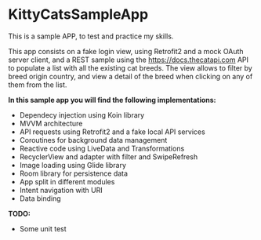 # KittyCatsSampleApp

This is a sample APP, to test and practice my skills. 

This app consists on a fake login view, using Retrofit2 and a mock OAuth server client, and a REST sample using the https://docs.thecatapi.com API to populate a list with all the existing cat breeds. The view allows to filter by breed origin country, and view a detail of the breed when clicking on any of them from the list.

**In this sample app you will find the following implementations:**
 * Dependecy injection using Koin library
 * MVVM architecture
 * API requests using Retrofit2 and a fake local API services
 * Coroutines for background data management
 * Reactive code using LiveData and Transformations
 * RecyclerView and adapter with filter and SwipeRefresh
 * Image loading using Glide library
 * Room library for persistence data
 * App split in different modules
 * Intent navigation with URI
 * Data binding

**TODO:**
 * Some unit test
